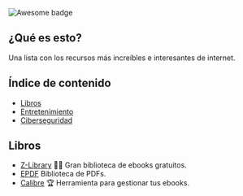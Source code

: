 ![Awesome badge](https://badgen.net/badge/icon/awesome/pink?icon=awesome&label)

## ¿Qué es esto?
Una lista con los recursos más increíbles e interesantes de internet.

## Índice de contenido

- [Libros](#libros)
- [Entretenimiento](#entretenimiento)
- [Ciberseguridad](#ciberseguridad)

## Libros

- [Z-Library](https://es.z-lib.org/) :pirate_flag: Gran biblioteca de ebooks gratuitos.
- [EPDF](https://epdf.mx/) Biblioteca de PDFs.
- [Calibre](https://calibre-ebook.com/) :trophy: Herramienta para gestionar tus ebooks.
